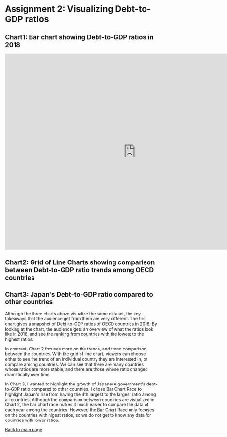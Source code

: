 # Assignment 2: Visualizing Debt-to-GDP ratios

## Chart1: Bar chart showing Debt-to-GDP ratios in 2018
<iframe src="https://data.oecd.org/chart/6gCS" width="860" height="645" style="border: 0" mozallowfullscreen="true" webkitallowfullscreen="true" allowfullscreen="true"><a href="https://data.oecd.org/chart/6gCS" target="_blank">OECD Chart: General government debt, Total, % of GDP, Annual, 2018</a></iframe>

## Chart2: Grid of Line Charts showing comparison between Debt-to-GDP ratio trends among OECD countries
<div class="flourish-embed flourish-chart" data-src="visualisation/5261187"><script src="https://public.flourish.studio/resources/embed.js"></script></div>

## Chart3: Japan's Debt-to-GDP ratio compared to other countries
<div class="flourish-embed flourish-bar-chart-race" data-src="visualisation/5270091"><script src="https://public.flourish.studio/resources/embed.js"></script></div>

Although the three charts above visualize the same dataset, the key takeaways that the audience get from them are very different. The first chart gives a snapshot of Debt-to-GDP ratios of OECD countries in 2018. By looking at the chart, the audience gets an overview of what the ratios look like in 2018, and see the ranking from countries with the lowest to the highest ratios. 

In contrast, Chart 2 focuses more on the trends, and trend comparison between the countries. With the grid of line chart, viewers can choose either to see the trend of an individual country they are interested in, or compare among countries. We can see that there are many countries whose ratios are more stable, and there are those whose ratio changed dramatically over time.

In Chart 3, I wanted to highlight the growth of Japanese government's debt-to-GDP ratio compared to other countries. I chose Bar Chart Race to highlight Japan's rise from having the 4th largest to the largest ratio among all countries. Although the comparison between countries are visualized in Chart 2, the bar chart race makes it much easier to compare the data of each year among the countries. However, the Bar Chart Race only focuses on the countries with higest ratios, so we do not get to know any data for countries with lower ratios.

[Back to main page](https://sompalida.github.io/Palida-portfolio/)
